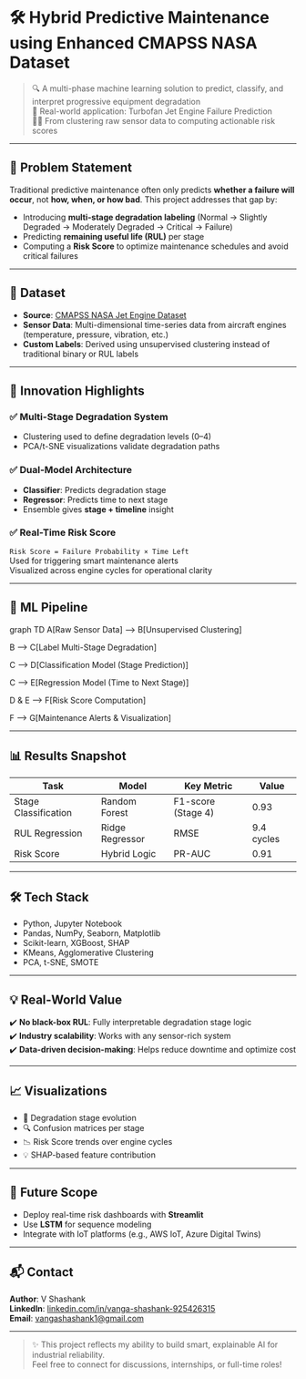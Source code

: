 # 🛠️ Hybrid Predictive Maintenance using Enhanced CMAPSS NASA Dataset

> 🔍 A multi-phase machine learning solution to predict, classify, and interpret progressive equipment degradation  
> 🚁 Real-world application: Turbofan Jet Engine Failure Prediction  
> 👨‍🔧 From clustering raw sensor data to computing actionable risk scores

---

## 📌 Problem Statement

Traditional predictive maintenance often only predicts **whether a failure will occur**, not **how, when, or how bad**. This project addresses that gap by:

- Introducing **multi-stage degradation labeling** (Normal → Slightly Degraded → Moderately Degraded → Critical → Failure)
- Predicting **remaining useful life (RUL)** per stage
- Computing a **Risk Score** to optimize maintenance schedules and avoid critical failures

---

## 📂 Dataset

- **Source**: [CMAPSS NASA Jet Engine Dataset](https://www.kaggle.com/datasets/behrad3d/nasa-cmaps)
- **Sensor Data**: Multi-dimensional time-series data from aircraft engines (temperature, pressure, vibration, etc.)
- **Custom Labels**: Derived using unsupervised clustering instead of traditional binary or RUL labels

---

## 🚀 Innovation Highlights

### ✅ Multi-Stage Degradation System  
- Clustering used to define degradation levels (0–4)  
- PCA/t-SNE visualizations validate degradation paths

### ✅ Dual-Model Architecture  
- **Classifier**: Predicts degradation stage  
- **Regressor**: Predicts time to next stage  
- Ensemble gives **stage + timeline** insight

### ✅ Real-Time Risk Score  
`Risk Score = Failure Probability × Time Left`  
Used for triggering smart maintenance alerts  
Visualized across engine cycles for operational clarity

---

## 🧠 ML Pipeline

graph TD
A[Raw Sensor Data] --> B[Unsupervised Clustering]

B --> C[Label Multi-Stage Degradation]

C --> D[Classification Model (Stage Prediction)]

C --> E[Regression Model (Time to Next Stage)]

D & E --> F[Risk Score Computation]

F --> G[Maintenance Alerts & Visualization]


---

## 📊 Results Snapshot

| Task                  | Model           | Key Metric            | Value        |
|-----------------------|------------------|------------------------|--------------|
| Stage Classification  | Random Forest    | F1-score (Stage 4)     | 0.93         |
| RUL Regression        | Ridge Regressor  | RMSE                   | 9.4 cycles   |
| Risk Score            | Hybrid Logic     | PR-AUC                 | 0.91         |

---

## 🛠 Tech Stack

- Python, Jupyter Notebook  
- Pandas, NumPy, Seaborn, Matplotlib  
- Scikit-learn, XGBoost, SHAP  
- KMeans, Agglomerative Clustering  
- PCA, t-SNE, SMOTE

---

## 💡 Real-World Value

✔️ **No black-box RUL**: Fully interpretable degradation stage logic  
✔️ **Industry scalability**: Works with any sensor-rich system  
✔️ **Data-driven decision-making**: Helps reduce downtime and optimize cost

---

## 📈 Visualizations

- 📌 Degradation stage evolution  
- 🔍 Confusion matrices per stage  
- 📉 Risk Score trends over engine cycles  
- 💡 SHAP-based feature contribution

---

## 🔮 Future Scope

- Deploy real-time risk dashboards with **Streamlit**  
- Use **LSTM** for sequence modeling  
- Integrate with IoT platforms (e.g., AWS IoT, Azure Digital Twins)

---

## 📬 Contact

**Author**: V Shashank  
**LinkedIn**: [linkedin.com/in/vanga-shashank-925426315](https://linkedin.com/in/vanga-shashank-925426315)  
**Email**: vangashashank1@gmail.com


---

> ✨ This project reflects my ability to build smart, explainable AI for industrial reliability.  
Feel free to connect for discussions, internships, or full-time roles!


